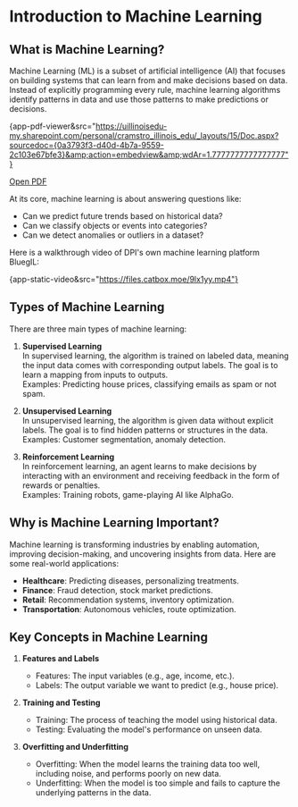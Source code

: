 Introduction to Machine Learning
================================

What is Machine Learning?
-------------------------


Machine Learning (ML) is a subset of artificial intelligence (AI) that focuses on building systems that can learn from and make decisions based on data. Instead of explicitly programming every rule, machine learning algorithms identify patterns in data and use those patterns to make predictions or decisions.

{app-pdf-viewer&src="https://uillinoisedu-my.sharepoint.com/personal/cramstro_illinois_edu/_layouts/15/Doc.aspx?sourcedoc={0a3793f3-d40d-4b7a-9559-2c103e67bfe3}&amp;action=embedview&amp;wdAr=1.7777777777777777"}

[Open PDF](https://raw.githubusercontent.com/calvin-armstrong-dpi/lp-test-templates/main/resources/images/Presentation-1.pdf)

At its core, machine learning is about answering questions like:

- Can we predict future trends based on historical data?
- Can we classify objects or events into categories?
- Can we detect anomalies or outliers in a dataset?




Here is a walkthrough video of DPI's own machine learning platform BluegIL:

{app-static-video&src="https://files.catbox.moe/9lx1yy.mp4"}

Types of Machine Learning
-------------------------

There are three main types of machine learning:

1. **Supervised Learning**  
   In supervised learning, the algorithm is trained on labeled data, meaning the input data comes with corresponding output labels. The goal is to learn a mapping from inputs to outputs.  
   Examples: Predicting house prices, classifying emails as spam or not spam.

2. **Unsupervised Learning**  
   In unsupervised learning, the algorithm is given data without explicit labels. The goal is to find hidden patterns or structures in the data.  
   Examples: Customer segmentation, anomaly detection.

3. **Reinforcement Learning**  
   In reinforcement learning, an agent learns to make decisions by interacting with an environment and receiving feedback in the form of rewards or penalties.  
   Examples: Training robots, game-playing AI like AlphaGo.

Why is Machine Learning Important?
----------------------------------

Machine learning is transforming industries by enabling automation, improving decision-making, and uncovering insights from data. Here are some real-world applications:

- **Healthcare**: Predicting diseases, personalizing treatments.
- **Finance**: Fraud detection, stock market predictions.
- **Retail**: Recommendation systems, inventory optimization.
- **Transportation**: Autonomous vehicles, route optimization.

Key Concepts in Machine Learning
--------------------------------

1. **Features and Labels**  
   - Features: The input variables (e.g., age, income, etc.).
   - Labels: The output variable we want to predict (e.g., house price).

2. **Training and Testing**  
   - Training: The process of teaching the model using historical data.
   - Testing: Evaluating the model's performance on unseen data.

3. **Overfitting and Underfitting**  
   - Overfitting: When the model learns the training data too well, including noise, and performs poorly on new data.
   - Underfitting: When the model is too simple and fails to capture the underlying patterns in the data.
